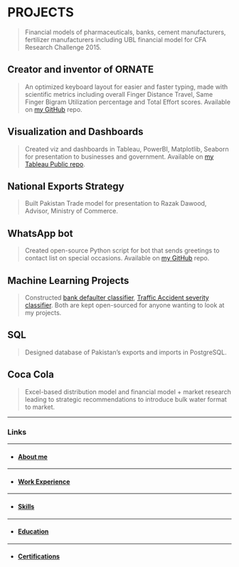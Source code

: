 # PROJECTS

> Financial models of pharmaceuticals, banks, cement manufacturers, fertilizer manufacturers including UBL financial model for CFA Research Challenge 2015.

## Creator and inventor of ORNATE
    
> An optimized keyboard layout for easier and faster typing, made with scientific metrics including overall Finger Distance Travel, Same Finger Bigram Utilization percentage and Total Effort scores. Available on [my GitHub](https://github.com/sazk07/ORNATE-Optimized-Keyboard-Layout-Project) repo.

## Visualization and Dashboards

> Created viz and dashboards in Tableau, PowerBI, Matplotlib, Seaborn for presentation to businesses and government. Available on [my Tableau Public repo](https://www.public.tableau.com/app/profile/shahan.arshad).

## National Exports Strategy

> Built Pakistan Trade model for presentation to Razak Dawood, Advisor, Ministry of Commerce. 

## WhatsApp bot

> Created open-source Python script for bot that sends greetings to contact list on special occasions. Available on [my GitHub](https://github.com/sazk07/Whatsapp-Eid-Greeting-Bot) repo.

## Machine Learning Projects

> Constructed [bank defaulter classifier](https://github.com/sazk07/IBM-Data-Science-Bank-Customer-Classifier-Project), [Traffic Accident severity classifier](https://github.com/sazk07/Collision-Severity-Detection-MachineLearning-Project). Both are kept open-sourced for anyone wanting to look at my projects.

## SQL

> Designed database of Pakistan’s exports and imports in PostgreSQL.

## Coca Cola

> Excel-based distribution model and financial model + market research leading to strategic recommendations to introduce bulk water format to market.
---

### Links

---

* #### [About me](./index.md)

---

* #### [Work Experience](./work_experience.md)

---

* #### [Skills](./skills.md)

---

* #### [Education](./education.md)

---

* #### [Certifications](./certifications.md)